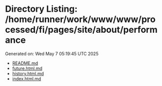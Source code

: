 # Directory Listing: /home/runner/work/www/www/processed/fi/pages/site/about/performance
Generated on: Wed May  7 05:19:45 UTC 2025

- [README.md](README.md)
- [future.html.md](future.html.md)
- [history.html.md](history.html.md)
- [index.html.md](index.html.md)
